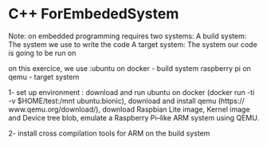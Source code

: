 # C++ ForEmbededSystem
Note: on embedded programming requires two systems:
                        A build system: The system we use to write the code
                        A target system: The system our code is going to be run on

on this exercice, we use :ubuntu on docker - build system
                            raspberry pi on qemu - target system

1- set up environment :
download and run ubuntu on docker (docker run -ti -v $HOME/test:/mnt ubuntu:bionic),
download and install qemu (https:/​/​www.​qemu.​org/​download/),
download Raspbian Lite image, Kernel image and Device tree blob,
emulate a Raspberry Pi–like ARM system using QEMU.

2- install cross compilation tools for ARM on the build system
